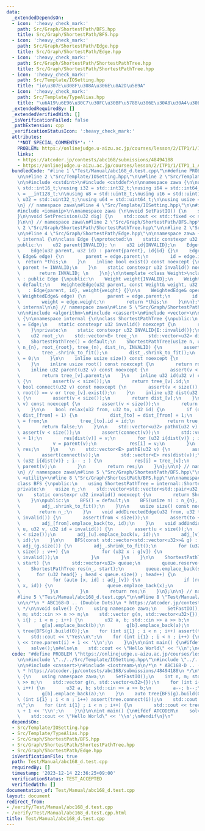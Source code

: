 ```yaml
---
data:
  _extendedDependsOn:
  - icon: ':heavy_check_mark:'
    path: Src/Graph/ShortestPath/BFS.hpp
    title: Src/Graph/ShortestPath/BFS.hpp
  - icon: ':heavy_check_mark:'
    path: Src/Graph/ShortestPath/Edge.hpp
    title: Src/Graph/ShortestPath/Edge.hpp
  - icon: ':heavy_check_mark:'
    path: Src/Graph/ShortestPath/ShortestPathTree.hpp
    title: Src/Graph/ShortestPath/ShortestPathTree.hpp
  - icon: ':heavy_check_mark:'
    path: Src/Template/IOSetting.hpp
    title: "io\u307E\u308F\u308A\u306E\u8A2D\u5B9A"
  - icon: ':heavy_check_mark:'
    path: Src/Template/TypeAlias.hpp
    title: "\u6A19\u6E96\u30C7\u30FC\u30BF\u578B\u306E\u30A8\u30A4\u30EA\u30A2\u30B9"
  _extendedRequiredBy: []
  _extendedVerifiedWith: []
  _isVerificationFailed: false
  _pathExtension: cpp
  _verificationStatusIcon: ':heavy_check_mark:'
  attributes:
    '*NOT_SPECIAL_COMMENTS*': ''
    PROBLEM: https://onlinejudge.u-aizu.ac.jp/courses/lesson/2/ITP1/1/ITP1_1_A
    links:
    - https://atcoder.jp/contests/abc168/submissions/48494188
    - https://onlinejudge.u-aizu.ac.jp/courses/lesson/2/ITP1/1/ITP1_1_A
  bundledCode: "#line 1 \"Test/Manual/abc168_d.test.cpp\"\n#define PROBLEM \"https://onlinejudge.u-aizu.ac.jp/courses/lesson/2/ITP1/1/ITP1_1_A\"\
    \n\n#line 2 \"Src/Template/IOSetting.hpp\"\n\n#line 2 \"Src/Template/TypeAlias.hpp\"\
    \n\n#include <cstdint>\n#include <cstddef>\n\nnamespace zawa {\n\nusing i16 =\
    \ std::int16_t;\nusing i32 = std::int32_t;\nusing i64 = std::int64_t;\nusing i128\
    \ = __int128_t;\n\nusing u8 = std::uint8_t;\nusing u16 = std::uint16_t;\nusing\
    \ u32 = std::uint32_t;\nusing u64 = std::uint64_t;\n\nusing usize = std::size_t;\n\
    \n} // namespace zawa\n#line 4 \"Src/Template/IOSetting.hpp\"\n\n#include <iostream>\n\
    #include <iomanip>\n\nnamespace zawa {\n\nvoid SetFastIO() {\n    std::cin.tie(nullptr)->sync_with_stdio(false);\n\
    }\n\nvoid SetPrecision(u32 dig) {\n    std::cout << std::fixed << std::setprecision(dig);\n\
    }\n\n} // namespace zawa\n#line 2 \"Src/Graph/ShortestPath/BFS.hpp\"\n\n#line\
    \ 2 \"Src/Graph/ShortestPath/ShortestPathTree.hpp\"\n\n#line 2 \"Src/Graph/ShortestPath/Edge.hpp\"\
    \n\n#line 4 \"Src/Graph/ShortestPath/Edge.hpp\"\n\nnamespace zawa {\n\nnamespace\
    \ internal {\n\nclass Edge {\nprotected:\n    static constexpr u32 INVALID{static_cast<u32>(-1)};\n\
    public:\n    u32 parent{INVALID}; \n    u32 id{INVALID};\n    Edge() = default;\n\
    \    Edge(u32 parent, u32 id) : parent{parent}, id{id} {}\n    Edge& operator=(const\
    \ Edge& edge) {\n        parent = edge.parent;\n        id = edge.id;\n      \
    \  return *this;\n    }\n    inline bool exist() const noexcept {\n        return\
    \ parent != INVALID;\n    }\n    static constexpr u32 invalid() noexcept {\n \
    \       return INVALID; \n    }\n};\n\ntemplate <class Weight>\nclass WeightedEdge\
    \ : public Edge {\npublic:\n    Weight weight{INVALID};\n    WeightedEdge() =\
    \ default;\n    WeightedEdge(u32 parent, const Weight& weight, u32 id)\n     \
    \   : Edge{parent, id}, weight{weight} {}\n\n    WeightedEdge& operator=(const\
    \ WeightedEdge& edge) {\n        parent = edge.parent;\n        id = edge.id;\n\
    \        weight = edge.weight;\n        return *this;\n    }\n\n};\n\n} // namespace\
    \ internal\n\n} // namespace zawa\n#line 5 \"Src/Graph/ShortestPath/ShortestPathTree.hpp\"\
    \n\n#include <algorithm>\n#include <cassert>\n#include <vector>\n\nnamespace zawa\
    \ {\n\nnamespace internal {\n\nclass ShortestPathTree {\npublic:\n    using E\
    \ = Edge;\n    static constexpr u32 invalid() noexcept {\n        return E::invalid();\n\
    \    }\nprivate:\n    static constexpr u32 INVALID{E::invalid()};\n    usize n_;\n\
    \    u32 root_;\n    std::vector<E> tree_;\n    std::vector<u32> dist_;\npublic:\n\
    \    ShortestPathTree() = default;\n    ShortestPathTree(usize n, u32 root) :\
    \ n_{n}, root_{root}, tree_(n), dist_(n, INVALID) {\n        assert(root < n);\n\
    \        tree_.shrink_to_fit();\n        dist_.shrink_to_fit();\n        dist_[root]\
    \ = 0;\n    }\n\n    inline usize size() const noexcept {\n        return n_;\n\
    \    }\n    inline usize root() const noexcept {\n        return root_;\n    }\n\
    \    inline u32 parent(u32 v) const noexcept {\n        assert(v < size());\n\
    \        return tree_[v].parent;\n    }\n    inline u32 id(u32 v) const noexcept\
    \ {\n        assert(v < size());\n        return tree_[v].id;\n    }\n    inline\
    \ bool connect(u32 v) const noexcept {\n        assert(v < size());\n        return\
    \ root() == v or tree_[v].exist();\n    }\n    inline u32 dist(u32 v) const noexcept\
    \ {\n        assert(v < size());\n        return dist_[v];\n    }\n\n    u32 operator[](u32\
    \ v) const noexcept {\n        assert(v < size());\n        return dist_[v];\n\
    \    }\n\n    bool relax(u32 from, u32 to, u32 id) {\n        if (dist_[to] >\
    \ dist_[from] + 1) {\n            dist_[to] = dist_[from] + 1;\n            tree_[to].parent\
    \ = from;\n            tree_[to].id = id;\n            return true;\n        }\n\
    \        return false;\n    }\n\n    std::vector<u32> pathV(u32 v) {\n       \
    \ assert(v < size());\n        assert(connect(v));\n        std::vector<u32> res(dist(v)\
    \ + 1);\n        res[dist(v)] = v;\n        for (u32 i{dist(v)} ; i-- ; ) {\n\
    \            v = parent(v);\n            res[i] = v;\n        }\n        return\
    \ res;\n    }\n    \n    std::vector<E> pathE(u32 v) {\n        assert(v < size());\n\
    \        assert(connect(v));\n        std::vector<E> res(dist(v));\n        for\
    \ (u32 i{dist(v)} ; i-- ; ) {\n            res[i] = tree_[v];\n            v =\
    \ parent(v);\n        }\n        return res;\n    }\n};\n\n} // namespace internal\n\
    \n} // namespace zawa\n#line 5 \"Src/Graph/ShortestPath/BFS.hpp\"\n\n#include\
    \ <utility>\n#line 8 \"Src/Graph/ShortestPath/BFS.hpp\"\n\nnamespace zawa {\n\n\
    class BFS {\npublic:\n    using ShortestPathTree = internal::ShortestPathTree;\n\
    private:\n    usize n_;\n    std::vector<std::vector<std::pair<u32, u32>>> adj_;\n\
    \n    static constexpr u32 invalid() noexcept {\n        return ShortestPathTree::invalid();\n\
    \    }\n\npublic:\n    BFS() = default;\n    BFS(usize n) : n_{n}, adj_(n) {\n\
    \        adj_.shrink_to_fit();\n    }\n\n    usize size() const noexcept {\n \
    \       return n_;\n    }\n    void addDirectedEdge(u32 from, u32 to, u32 id =\
    \ invalid()) {\n        assert(from < size());\n        assert(to < size());\n\
    \        adj_[from].emplace_back(to, id);\n    }\n    void addUndirectedEdge(u32\
    \ u, u32 v, u32 id = invalid()) {\n        assert(u < size());\n        assert(v\
    \ < size());\n        adj_[u].emplace_back(v, id);\n        adj_[v].emplace_back(u,\
    \ id);\n    }\n\n    BFS(const std::vector<std::vector<u32>>& g) : n_{g.size()},\
    \ adj_(g.size()) {\n        adj_.shrink_to_fit();\n        for (u32 v{} ; v <\
    \ size() ; v++) {\n            for (u32 x : g[v]) {\n                adj_[v].emplace_back(x,\
    \ invalid());\n            }\n        }\n    }\n\n    ShortestPathTree build(u32\
    \ start) {\n        std::vector<u32> queue;\n        queue.reserve(n_);\n    \
    \    ShortestPathTree res(n_, start);\n        queue.emplace_back(start);\n  \
    \      for (u32 head{} ; head < queue.size() ; head++) {\n            u32 v{queue[head]};\n\
    \            for (auto [x, id] : adj_[v]) {\n                if (res.relax(v,\
    \ x, id)) {\n                    queue.emplace_back(x);\n                }\n \
    \           }\n        }\n        return res;\n    }\n};\n\n} // namespace zawa\n\
    #line 5 \"Test/Manual/abc168_d.test.cpp\"\n\n#line 8 \"Test/Manual/abc168_d.test.cpp\"\
    \n\n/*\n * ABC168-D .. (Double Dots)\n * https://atcoder.jp/contests/abc168/submissions/48494188\n\
    \ */\n\nvoid solve() {\n    using namespace zawa;\n    SetFastIO();\n    int n,\
    \ m; std::cin >> n >> m;\n    std::vector g(n, std::vector<u32>{});\n    for (int\
    \ i{} ; i < m ; i++) {\n        u32 a, b; std::cin >> a >> b;\n        a--; b--;\n\
    \        g[a].emplace_back(b);\n        g[b].emplace_back(a);\n    }\n    auto\
    \ tree{BFS(g).build(0)};\n    for (int i{1} ; i < n ; i++) assert(tree.connect(i));\n\
    \    std::cout << \"Yes\\n\";\n    for (int i{1} ; i < n ; i++) {\n        std::cout\
    \ << tree.parent(i) + 1 << '\\n';\n    }\n}\n\nint main() {\n#ifdef ATCODER\n\
    \    solve();\n#else\n    std::cout << \"Hello World\" << '\\n';\n#endif\n}\n"
  code: "#define PROBLEM \"https://onlinejudge.u-aizu.ac.jp/courses/lesson/2/ITP1/1/ITP1_1_A\"\
    \n\n#include \"../../Src/Template/IOSetting.hpp\"\n#include \"../../Src/Graph/ShortestPath/BFS.hpp\"\
    \n\n#include <cassert>\n#include <iostream>\n\n/*\n * ABC168-D .. (Double Dots)\n\
    \ * https://atcoder.jp/contests/abc168/submissions/48494188\n */\n\nvoid solve()\
    \ {\n    using namespace zawa;\n    SetFastIO();\n    int n, m; std::cin >> n\
    \ >> m;\n    std::vector g(n, std::vector<u32>{});\n    for (int i{} ; i < m ;\
    \ i++) {\n        u32 a, b; std::cin >> a >> b;\n        a--; b--;\n        g[a].emplace_back(b);\n\
    \        g[b].emplace_back(a);\n    }\n    auto tree{BFS(g).build(0)};\n    for\
    \ (int i{1} ; i < n ; i++) assert(tree.connect(i));\n    std::cout << \"Yes\\\
    n\";\n    for (int i{1} ; i < n ; i++) {\n        std::cout << tree.parent(i)\
    \ + 1 << '\\n';\n    }\n}\n\nint main() {\n#ifdef ATCODER\n    solve();\n#else\n\
    \    std::cout << \"Hello World\" << '\\n';\n#endif\n}\n"
  dependsOn:
  - Src/Template/IOSetting.hpp
  - Src/Template/TypeAlias.hpp
  - Src/Graph/ShortestPath/BFS.hpp
  - Src/Graph/ShortestPath/ShortestPathTree.hpp
  - Src/Graph/ShortestPath/Edge.hpp
  isVerificationFile: true
  path: Test/Manual/abc168_d.test.cpp
  requiredBy: []
  timestamp: '2023-12-14 22:36:25+09:00'
  verificationStatus: TEST_ACCEPTED
  verifiedWith: []
documentation_of: Test/Manual/abc168_d.test.cpp
layout: document
redirect_from:
- /verify/Test/Manual/abc168_d.test.cpp
- /verify/Test/Manual/abc168_d.test.cpp.html
title: Test/Manual/abc168_d.test.cpp
---
```

